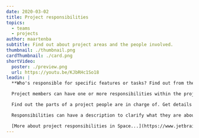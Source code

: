 ```yaml
---
date: 2020-03-02
title: Project responsibilities
topics:
  - teams
  - projects
author: maartenba
subtitle: Find out about project areas and the people involved.
thumbnail: ./thumbnail.png
cardThumbnail: ./card.png
shortVideo:
  poster: ./preview.png
  url: https://youtu.be/KJbRHc1So18
leadin: |
  **Who's responsible for specific features or tasks? Find out from the project responsibilities! **

  Project members can have one or more responsibilities within the project.

  Find out the parts of a project people are in charge of. Get details about their availability, or start a chat by clicking their profile.

  Responsibilities can have a description to clarify what they are about.

  [More about project responsibilities in Space...](https://www.jetbrains.com/help/space/view-project-members-and-their-responsibilities.html)
---
```


